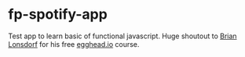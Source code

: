 # fp-spotify-app
Test app to learn basic of functional javascript. Huge shoutout to [Brian Lonsdorf](https://github.com/DrBoolean) for his free [egghead.io](https://egghead.io/courses/professor-frisby-introduces-composable-functional-javascript) course.
